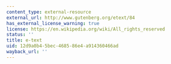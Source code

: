 ```yaml
---
content_type: external-resource
external_url: http://www.gutenberg.org/etext/84
has_external_license_warning: true
license: https://en.wikipedia.org/wiki/All_rights_reserved
status: ''
title: e-text
uid: 12d9a0b4-5bec-4685-86e4-a914360466ad
wayback_url: ''
---
```


